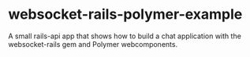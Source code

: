 websocket-rails-polymer-example
===============================

A small rails-api app that shows how to build a chat application with the websocket-rails gem and Polymer webcomponents.
